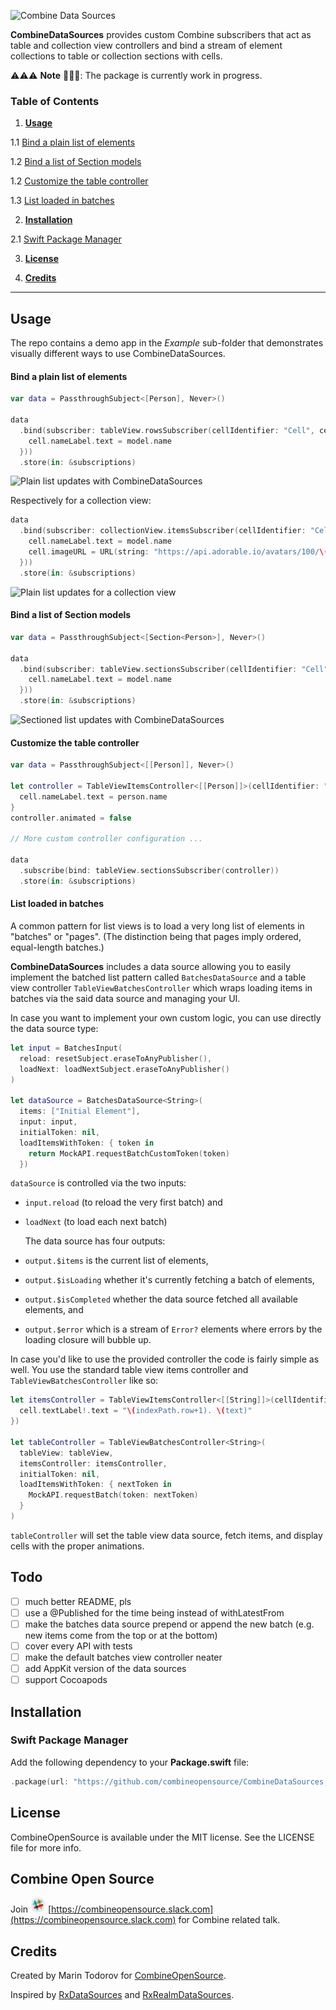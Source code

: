 ![Combine Data Sources](https://github.com/combineopensource/CombineDataSources/raw/master/Assets/combine-data-sources.png)

**CombineDataSources** provides custom Combine subscribers that act as table and collection view controllers and bind a stream of element collections to table or collection sections with cells.  

⚠️⚠️⚠️ **Note** 🚨🚨🚨: The package is currently work in progress.

### Table of Contents

1. [**Usage**](#usage)

1.1 [Bind a plain list of elements](https://github.com/combineopensource/CombineDataSources#bind-a-plain-list-of-elements)

1.2 [Bind a list of Section models](#bind-a-list-of-section-models)

1.2 [Customize the table controller](#customize-the-table-controller)

1.3 [List loaded in batches](#list-loaded-in-batches)

2. [**Installation**](#installation)

2.1 [Swift Package Manager](#swift-package-manager)

3. [**License**](#license)

4. [**Credits**](#credits)

---

## Usage

The repo contains a demo app in the *Example* sub-folder that demonstrates visually different ways to use CombineDataSources.

#### Bind a plain list of elements

```swift
var data = PassthroughSubject<[Person], Never>()

data
  .bind(subscriber: tableView.rowsSubscriber(cellIdentifier: "Cell", cellType: PersonCell.self, cellConfig: { cell, indexPath, model in
    cell.nameLabel.text = model.name
  }))
  .store(in: &subscriptions)
```

![Plain list updates with CombineDataSources](https://github.com/combineopensource/CombineDataSources/raw/master/Assets/plain-list.gif)

Respectively for a collection view:

```swift
data
  .bind(subscriber: collectionView.itemsSubscriber(cellIdentifier: "Cell", cellType: PersonCollectionCell.self, cellConfig: { cell, indexPath, model in
    cell.nameLabel.text = model.name
    cell.imageURL = URL(string: "https://api.adorable.io/avatars/100/\(model.name)")!
  }))
  .store(in: &subscriptions)
```

![Plain list updates for a collection view](https://github.com/combineopensource/CombineDataSources/raw/master/Assets/plain-collection.gif)

#### Bind a list of Section models

```swift
var data = PassthroughSubject<[Section<Person>], Never>()

data
  .bind(subscriber: tableView.sectionsSubscriber(cellIdentifier: "Cell", cellType: PersonCell.self, cellConfig: { cell, indexPath, model in
    cell.nameLabel.text = model.name
  }))
  .store(in: &subscriptions)
```

![Sectioned list updates with CombineDataSources](https://github.com/combineopensource/CombineDataSources/raw/master/Assets/sections-list.gif)

#### Customize the table controller

```swift
var data = PassthroughSubject<[[Person]], Never>()

let controller = TableViewItemsController<[[Person]]>(cellIdentifier: "Cell", cellType: PersonCell.self) { cell, indexPath, person in
  cell.nameLabel.text = person.name
}
controller.animated = false

// More custom controller configuration ...

data
  .subscribe(bind: tableView.sectionsSubscriber(controller))
  .store(in: &subscriptions)
```

#### List loaded in batches

A common pattern for list views is to load a very long list of elements in "batches" or "pages". (The distinction being that pages imply ordered, equal-length batches.)

**CombineDataSources** includes a data source allowing you to easily implement the batched list pattern called `BatchesDataSource` and a table view controller `TableViewBatchesController` which wraps loading items in batches via the said data source and managing your UI.

In case you want to implement your own custom logic, you can use directly the data source type:

```swift
let input = BatchesInput(
  reload: resetSubject.eraseToAnyPublisher(),
  loadNext: loadNextSubject.eraseToAnyPublisher()
)

let dataSource = BatchesDataSource<String>(
  items: ["Initial Element"],
  input: input,
  initialToken: nil,
  loadItemsWithToken: { token in
    return MockAPI.requestBatchCustomToken(token)
  })
```

`dataSource` is controlled via the two inputs:

- `input.reload` (to reload the very first batch) and 

- `loadNext` (to load each next batch) 
  
  The data source has four outputs: 

- `output.$items` is the current list of elements,

- `output.$isLoading` whether it's currently fetching a batch of elements, 

- `output.$isCompleted` whether the data source fetched all available elements, and 

- `output.$error` which is a stream of `Error?` elements where errors by the loading closure will bubble up.

In case you'd like to use the provided controller the code is fairly simple as well. You use the standard table view items controller and `TableViewBatchesController` like so:

```swift
let itemsController = TableViewItemsController<[[String]]>(cellIdentifier: "Cell", cellType: UITableViewCell.self, cellConfig: { cell, indexPath, text in
  cell.textLabel!.text = "\(indexPath.row+1). \(text)"
})

let tableController = TableViewBatchesController<String>(
  tableView: tableView,
  itemsController: itemsController,
  initialToken: nil,
  loadItemsWithToken: { nextToken in
    MockAPI.requestBatch(token: nextToken)
  }
)
```

`tableController` will set the table view data source, fetch items, and display cells with the proper animations.

## Todo

- [ ] much better README, pls
- [ ] use a @Published for the time being instead of withLatestFrom
- [ ] make the batches data source prepend or append the new batch (e.g. new items come from the top or at the bottom)
- [ ] cover every API with tests
- [ ] make the default batches view controller neater
- [ ] add AppKit version of the data sources
- [ ] support Cocoapods

## Installation

### Swift Package Manager

Add the following dependency to your **Package.swift** file:

```swift
.package(url: "https://github.com/combineopensource/CombineDataSources, from: "0.2")
```

## License

CombineOpenSource is available under the MIT license. See the LICENSE file for more info.

## Combine Open Source

Join ![Combine Slack channel](Assets/slack.png) [https://combineopensource.slack.com](https://combineopensource.slack.com) for Combine related talk.

## Credits

Created by Marin Todorov for [CombineOpenSource](https://github.com/combineopensource).

Inspired by [RxDataSources](https://github.com/RxSwiftCommunity/RxDataSources) and [RxRealmDataSources](https://github.com/RxSwiftCommunity/RxRealmDataSources).
